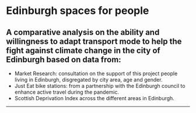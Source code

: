 # Edinburgh spaces for people

## A comparative analysis on the ability and willingness to adapt transport mode to help the fight against climate change in the city of Edinburgh based on data from:
* Market Research: consultation on the support of this project people living in Edinburgh, disgregated by city area, age and gender.
* Just Eat bike stations: from a partnership with the Edinburgh council to enhance active travel during the pandemic.
* Scottish Deprivation Index across the different areas in Edinburgh.

---
